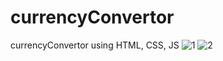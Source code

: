 # currencyConvertor
currencyConvertor using HTML, CSS, JS
![1](https://github.com/Himanshi7Bansal/currencyConvertor/assets/101702840/3e01ade6-83f0-41b5-8d8d-42da21ddfaf9)
![2](https://github.com/Himanshi7Bansal/currencyConvertor/assets/101702840/b8aa8213-f5ca-40d7-ae13-49195fadd986)
